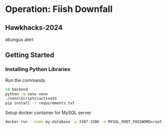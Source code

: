 # Operation: Fiish Downfall

## Hawkhacks-2024

abungus alert

## Getting Started

### Installing Python Libraries

Run the commands

```bash
cd backend
python -m venv venv
./venv\Scripts\activate
pip install -r requirements.txt
```

Setup docker container for MySQL server

```bash
docker run --name my-database -p 3307:3306 -e MYSQL_ROOT_PASSWORD=root -d mysql:8.0

```
